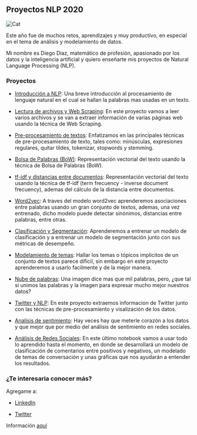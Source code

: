 ## Proyectos NLP 2020

![Cat](https://thumbs.dreamstime.com/b/forma-de-gato-negro-en-la-nube-palabras-para-los-amantes-gatos-ilustra-un-divertido-sentado-ojos-grandes-se-apoderan-del-mundo-168827548.jpg)

Este año fue de muchos retos, aprendizajes y muy productivo, en especial en el tema de análisis y modelamiento de datos.

Mi nombre es Diego Diaz, matemático de profesión, apasionado por los datos y la inteligencia artificial y quiero enseñarte mis proyectos de Natural Language Processing (NLP).


### Proyectos

- [Introducción a NLP](https://github.com/DiazDiegoP/Ejemplo-Clase-NLP/blob/master/Taller1.ipynb): Una breve introducción al procesamiento de lenguaje natural en el cual se hallan la palabras mas usadas en un texto.

- [Lectura de archivos y Web Scraping](https://github.com/DiazDiegoP/Proyectos-NLP/blob/master/Taller2_solucion.ipynb): En este proyecto vamos a leer varios archivos y se van a extraer información de varias páginas web usando la técnica de Web Scraping.

- [Pre-procesamiento de textos](https://github.com/DiazDiegoP/Proyectos-NLP/blob/master/Taller3_solucion.ipynb): Enfatizamos en las principales técnicas de pre-procesamiento de texto, tales como: minúsculas, expresiones regulares, quitar tildes, tokenizar, stopwords y stemming.

- [Bolsa de Palabras (BoW)](https://github.com/DiazDiegoP/Proyectos-NLP/blob/master/Taller4_solucion.ipynb): Representación vectorial del texto usando la técnica de Bolsa de Palabras (BoW).

- [tf-idf y distancias entre documentos](https://github.com/DiazDiegoP/Proyectos-NLP/blob/master/Taller5_solucion.ipynb): Representación vectorial del texto usando la técnica de tf-idf (term frecuency - inverse document frecuency), ademas del cálculo de la distancia entre documentos.

- [Word2vec](https://github.com/DiazDiegoP/Proyectos-NLP/blob/master/Taller6_solucion.ipynb): A traves del modelo word2vec aprenderemos asociaciones entre palabras usando un gran conjunto de textos, ademas, una vez entrenado, dicho modelo puede detectar sinónimos, distancias entre palabras, entre otras.

- [Clasificación y Segmentación](https://github.com/DiazDiegoP/Proyectos-NLP/blob/master/Taller7_solucion.ipynb): Aprenderemos a entrenar un modelo de clasificación y a entrenar un modelo de segmentación junto con sus métricas de desempeño.

- [Modelamiento de temas](https://github.com/DiazDiegoP/Proyectos-NLP/blob/master/Taller8_solucion.ipynb): Hallar los temas o tópicos implicitos de un conjunto de textos parece dificil, sin embargo en este proyecto aprenderemos a usarlo facilmente y de la mejor manera.

- [Nube de palabras](https://github.com/DiazDiegoP/Proyectos-NLP/blob/master/Taller9_solucion.ipynb): Una imagen dice mas que mil palabras, pero, ¿que tal si unimos las palabras y la imagen para expresar mucho mejor nuestros datos?

- [Twitter y NLP](https://github.com/DiazDiegoP/Proyectos-NLP/blob/master/Taller10_solucion.ipynb): En este proyecto extraemos informacion de Twitter junto con las técnicas de pre-procesamiento y visalización de los datos.

- [Analisis de sentimiento](https://github.com/DiazDiegoP/Proyectos-NLP/blob/master/Taller11_solucion.ipynb): Hay veces hay que meterle corazón a los datos y que mejor que por medio del análisis de sentimiento en redes sociales.

- [Análisis de Redes Sociales](https://nbviewer.jupyter.org/github/DiazDiegoP/Proyectos-NLP/blob/master/proyectonlp.ipynb): En este último notebook vamos a usar todo lo aprendido hasta el momento, en donde se desarrollará un modelo de clasificación de comentarios entre positivos y negativos, un modelado de temas de conversación y unas gráficas que nos ayudarán a entender los resultados. 


### ¿Te interesaria conocer más? 

Agregame a:

- [LinkedIn](https://www.linkedin.com/in/diego-diaz-padilla/)

- [Twitter](https://twitter.com/diazdiegop)

Información [aquí](https://diazdiegop.github.io/Proyectos-NLP/)

